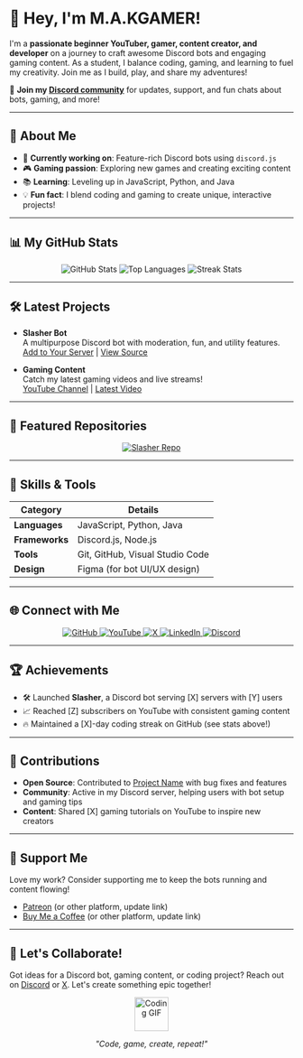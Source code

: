 # 👋 Hey, I'm M.A.KGAMER!

I'm a **passionate beginner YouTuber, gamer, content creator, and developer** on a journey to craft awesome Discord bots and engaging gaming content. As a student, I balance coding, gaming, and learning to fuel my creativity. Join me as I build, play, and share my adventures!

🌟 **Join my [Discord community](https://discord.gg/6AG26JGvJA)** for updates, support, and fun chats about bots, gaming, and more!

---

## 🚀 About Me

- 🌱 **Currently working on**: Feature-rich Discord bots using `discord.js`
- 🎮 **Gaming passion**: Exploring new games and creating exciting content
- 📚 **Learning**: Leveling up in JavaScript, Python, and Java
- 💡 **Fun fact**: I blend coding and gaming to create unique, interactive projects!

---

## 📊 My GitHub Stats

<div align="center">
  <img src="https://github-readme-stats.vercel.app/api?username=makgamerofficial&show_icons=true&theme=dark&title_color=00ff99&text_color=ffffff&icon_color=00ff99&bg_color=0d1117&hide_border=true&count_private=true" alt="GitHub Stats" />
  <img src="https://github-readme-stats.vercel.app/api/top-langs/?username=makgamerofficial&layout=compact&theme=dark&title_color=00ff99&text_color=ffffff&icon_color=00ff99&bg_color=0d1117&hide_border=true&langs_count=8" alt="Top Languages" />
  <img src="https://github-readme-streak-stats.herokuapp.com?user=makgamerofficial&theme=dark&background=0d1117&fire=00ff99&ring=00ff99&currStreakLabel=ffffff&sideLabels=ffffff&currStreakNum=ffffff&dates=ffffff&sideNums=ffffff&hide_border=true" alt="Streak Stats" />
</div>

---

## 🛠️ Latest Projects

- **Slasher Bot**  
  A multipurpose Discord bot with moderation, fun, and utility features.  
  [Add to Your Server](https://discord.com/oauth2/authorize?client_id=1260853952593924147) | [View Source](https://github.com/makgamerofficial/slasher)

- **Gaming Content**  
  Catch my latest gaming videos and live streams!  
  [YouTube Channel](https://youtube.com/@m.a.kgamer) | [Latest Video](https://youtube.com/@m.a.kgamer)

---

## 📌 Featured Repositories

<div align="center">
  <a href="https://github.com/makgamerofficial/slasher">
    <img src="https://github-readme-stats.vercel.app/api/pin/?username=makgamerofficial&repo=slasher&theme=dark&bg_color=0d1117&title_color=00ff99&text_color=ffffff&icon_color=00ff99&hide_border=true" alt="Slasher Repo" />
  </a>
  <!-- Add more pinned repos as needed -->
</div>

---

## 🧰 Skills & Tools

| **Category**           | **Details**                              |
|-----------------------|------------------------------------------|
| **Languages**         | JavaScript, Python, Java                |
| **Frameworks**        | Discord.js, Node.js                     |
| **Tools**             | Git, GitHub, Visual Studio Code         |
| **Design**            | Figma (for bot UI/UX design)            |

---

## 🌐 Connect with Me

<div align="center">
  <a href="https://github.com/makgamerofficial">
    <img src="https://img.shields.io/badge/GitHub-181717?style=for-the-badge&logo=github&logoColor=white" alt="GitHub" />
  </a>
  <a href="https://youtube.com/@m.a.kgamer">
    <img src="https://img.shields.io/badge/YouTube-FF0000?style=for-the-badge&logo=youtube&logoColor=white" alt="YouTube" />
  </a>
  <a href="https://x.com/_makgamer">
    <img src="https://img.shields.io/badge/X-000000?style=for-the-badge&logo=x&logoColor=white" alt="X" />
  </a>
  <a href="https://pk.linkedin.com/in/makgamer">
    <img src="https://img.shields.io/badge/LinkedIn-0A66C2?style=for-the-badge&logo=linkedin&logoColor=white" alt="LinkedIn" />
  </a>
  <a href="https://discord.gg/6AG26JGvJA">
    <img src="https://img.shields.io/badge/Discord-5865F2?style=for-the-badge&logo=discord&logoColor=white" alt="Discord" />
  </a>
</div>

---

## 🏆 Achievements

- 🛠️ Launched **Slasher**, a Discord bot serving [X] servers with [Y] users
- 📈 Reached [Z] subscribers on YouTube with consistent gaming content
- 🔥 Maintained a [X]-day coding streak on GitHub (see stats above!)

---

## 🤝 Contributions

- **Open Source**: Contributed to [Project Name](https://github.com/repo) with bug fixes and features
- **Community**: Active in my Discord server, helping users with bot setup and gaming tips
- **Content**: Shared [X] gaming tutorials on YouTube to inspire new creators

---

## 💸 Support Me

Love my work? Consider supporting me to keep the bots running and content flowing!  
- [Patreon](https://patreon.com/makgamer) (or other platform, update link)
- [Buy Me a Coffee](https://buymeacoffee.com/makgamer) (or other platform, update link)

---

## 💬 Let's Collaborate!

Got ideas for a Discord bot, gaming content, or coding project? Reach out on [Discord](https://discord.gg/6AG26JGvJA) or [X](https://x.com/_makgamer). Let's create something epic together!

<div align="center">
  <img src="https://media.giphy.com/media/LnQjpWaON8nhr21vNW/giphy.gif" width="60" alt="Coding GIF" />
  <p><i>"Code, game, create, repeat!"</i></p>
</div>
